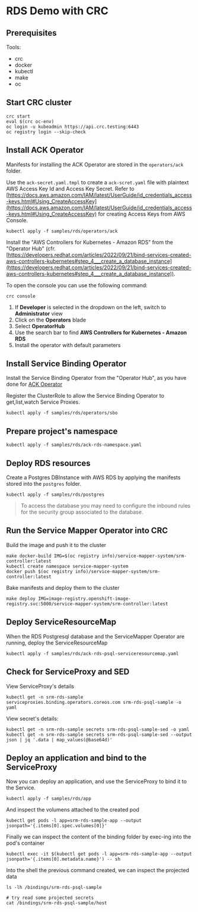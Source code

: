 # RDS Demo with CRC

## Prerequisites

Tools:

- crc
- docker
- kubectl
- make
- oc

## Start CRC cluster

```
crc start
eval $(crc oc-env)
oc login -u kubeadmin https://api.crc.testing:6443
oc registry login --skip-check
```

## Install ACK Operator

Manifests for installing the ACK Operator are stored in the `operators/ack` folder.

Use the `ack-secret.yaml.tmpl` to create a `ack-scret.yaml` file with plaintext AWS Access Key Id and Access Key Secret.
Refer to [https://docs.aws.amazon.com/IAM/latest/UserGuide/id_credentials_access-keys.html#Using_CreateAccessKey](https://docs.aws.amazon.com/IAM/latest/UserGuide/id_credentials_access-keys.html#Using_CreateAccessKey) for creating Access Keys from AWS Console.

```
kubectl apply -f samples/rds/operators/ack
```

Install the "AWS Controllers for Kubernetes - Amazon RDS" from the "Operator Hub" (cfr. [https://developers.redhat.com/articles/2022/09/21/bind-services-created-aws-controllers-kubernetes#step_4___create_a_database_instance](https://developers.redhat.com/articles/2022/09/21/bind-services-created-aws-controllers-kubernetes#step_4___create_a_database_instance)).

To open the console you can use the following command:

```
crc console
```

1. If **Developer** is selected in the dropdown on the left, switch to **Administrator** view
2. Click on the **Operators** blade
3. Select **OperatorHub**
4. Use the search bar to find **AWS Controllers for Kubernetes - Amazon RDS**
5. Install the operator with default parameters

## Install Service Binding Operator

Install the Service Binding Operator from the "Operator Hub", as you have done for [ACK Operator](#install-ack-operator)

Register the ClusterRole to allow the Service Binding Operator to get,list,watch Service Proxies.

```
kubectl apply -f samples/rds/operators/sbo
```

## Prepare project's namespace

```
kubectl apply -f samples/rds/ack-rds-namespace.yaml
```

## Deploy RDS resources

Create a Postgres DBInstance with AWS RDS by applying the manifests stored into the `postgres` folder.

```
kubectl apply -f samples/rds/postgres
```

> To access the database you may need to configure the inbound rules for the security group associated to the database.

## Run the Service Mapper Operator into CRC

Build the image and push it to the cluster

```
make docker-build IMG=$(oc registry info)/service-mapper-system/srm-controller:latest
kubectl create namespace service-mapper-system
docker push $(oc registry info)/service-mapper-system/srm-controller:latest
```

Bake manifests and deploy them to the cluster

```
make deploy IMG=image-registry.openshift-image-registry.svc:5000/service-mapper-system/srm-controller:latest
```

## Deploy ServiceResourceMap

When the RDS Postgresql database and the ServiceMapper Operator are running, deploy the ServiceResourceMap

```
kubectl apply -f samples/rds/ack-rds-psql-serviceresourcemap.yaml
```

## Check for ServiceProxy and SED

View ServiceProxy's details

```
kubectl get -n srm-rds-sample serviceproxies.binding.operators.coreos.com srm-rds-psql-sample -o yaml
```

View secret's details:

```
kubectl get -n srm-rds-sample secrets srm-rds-psql-sample-sed -o yaml
kubectl get -n srm-rds-sample secrets srm-rds-psql-sample-sed --output json | jq '.data | map_values(@base64d)'
```

## Deploy an application and bind to the ServiceProxy

Now you can deploy an application, and use the ServiceProxy to bind it to the Service.

```
kubectl apply -f samples/rds/app
```

And inspect the volumens attached to the created pod

```
kubectl get pods -l app=srm-rds-sample-app --output jsonpath='{.items[0].spec.volumes[0]}'
```

Finally we can inspect the content of the binding folder by exec-ing into the pod's container

```
kubectl exec -it $(kubectl get pods -l app=srm-rds-sample-app --output jsonpath='{.items[0].metadata.name}') -- sh
```

Into the shell the previous command created, we can inspect the projected data

```
ls -lh /bindings/srm-rds-psql-sample

# try read some projected secrets
cat /bindings/srm-rds-psql-sample/host
```

